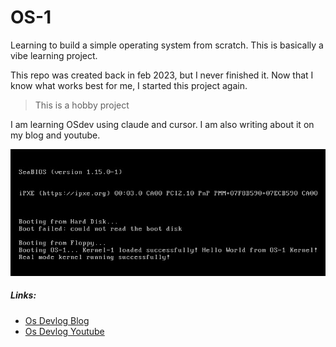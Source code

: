 # OS-1

Learning to build a simple operating system from scratch. This is basically a vibe learning project.


This repo was created back in feb 2023, but I never finished it. Now that I know what works best for me, I started this project again.

> This is a hobby project

I am learning OSdev using claude and cursor. I am also writing about it on my blog and youtube.

![OS-1](./docs/os1.png)

##### Links:
- [Os Devlog Blog](https://saiyashwanth.tech/osdevlogs/root)
- [Os Devlog Youtube](https://www.youtube.com/channel/UCCW3KygiFpX7NV5Xy2yswCA)




